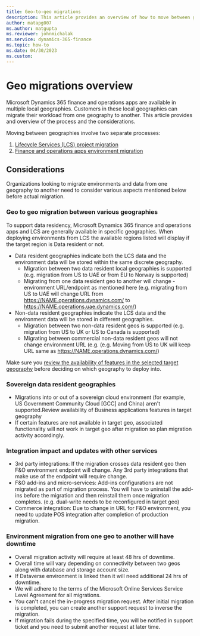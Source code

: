 ```yaml
---
title: Geo-to-geo migrations
description: This article provides an overview of how to move between geographies.
author: matapg007
ms.author: matgupta
ms.reviewer: johnmichalak
ms.service: dynamics-365-finance
ms.topic: how-to
ms.date: 04/30/2023
ms.custom:
---
```


# Geo migrations overview

Microsoft Dynamics 365 finance and operations apps are available in multiple local geographies. Customers in these local geographies can migrate their workload from one geography to another. This article provides and overview of the process and the considerations.

Moving between geographies involve two separate processes:

1. [Lifecycle Services (LCS) project migration](../lifecycle-services/project-migration-manager.md)
2. [Finance and operations apps environment migration](environment-migration-process.md)

## Considerations

Organizations looking to migrate environments and data from one geography to another need to consider various aspects mentioned below before actual migration.

### Geo to geo migration between various geographies

To support data residency, Microsoft Dynamics 365 finance and operations apps and LCS are generally available in specific geographies. When deploying environments from LCS the available regions listed will display if the target region is Data resident or not.

- Data resident geographies indicate both the LCS data and the environment data will be stored within the same discrete geography.
  - Migration between two data resident local geographies is supported (e.g. migration from US to UAE or from EU to Norway is supported)
  - Migrating from one data resident geo to another will change -environment URL/endpoint as mentioned here (e.g. migrating from US to UAE will change URL from <https://NAME.operations.dynamics.com/> to <https://NAME.operations.uae.dynamics.com/>)
- Non-data resident geographies indicate the LCS data and the environment data will be stored in different geographies.
  - Migration between two non-data resident geos is supported (e.g. migration from US to UK or US to Canada is supported)
  - Migrating between commercial non-data resident geos will not change environment URL (e.g. (e.g. Moving from US to UK will keep URL same as <https://NAME.operations.dynamics.com/>)

Make sure you [review the availability of features in the selected target geography](deployment-options-geo.md) before deciding on which geography to deploy into.

### Sovereign data resident geographies

- Migrations into or out of a sovereign cloud environment (for example, US Government Community Cloud [GCC] and China) aren't supported.Review availability of Business applications  features in target geography
- If certain features are not available in target geo, associated functionality will not work in target geo after migration so plan migration activity accordingly.

### Integration impact and updates with other services

- 3rd party integrations: If the migration crosses data resident geo then F&O environment endpoint will change. Any 3rd party integrations that make use of the endpoint will require change.
- F&O add-ins and micro-services: Add-ins configurations are not migrated as part of migration process. You will have to uninstall the add-ins before the migration and then reinstall them once migration completes. (e.g. dual-write needs to be reconfigured in target geo)
- Commerce integration: Due to change in URL for F&O environment, you need to update POS integration after completion of production migration.

### Environment migration from one geo to another will have downtime

- Overall migration activity will require at least 48 hrs of downtime.
- Overall time will vary depending on connectivity between two geos along with database and storage account size.
- If Dataverse environment is linked then it will need additional 24 hrs of downtime.
- We will adhere to the terms of the Microsoft Online Services Service Level Agreement for all migrations.
- You can't cancel the in-progress migration request. After initial migration is completed, you can create another support request to inverse the migration.
- If migration fails during the specified time, you will be notified in support ticket and you need to submit another request at later time.
